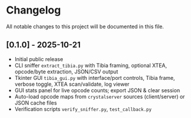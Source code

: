 # Changelog

All notable changes to this project will be documented in this file.

## [0.1.0] - 2025-10-21
- Initial public release
- CLI sniffer `extract_tibia.py` with Tibia framing, optional XTEA, opcode/byte extraction, JSON/CSV output
- Tkinter GUI `tibia_gui.py` with interface/port controls, Tibia frame, verbose toggle, XTEA scan/validate, log viewer
- GUI stats panel for live opcode counts; export JSON & clear session
- Auto-load opcode maps from `crystalserver` sources (client/server) or JSON cache files
- Verification scripts `verify_sniffer.py`, `test_callback.py`